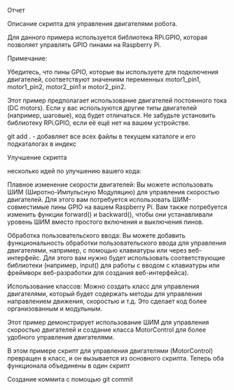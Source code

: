 Отчет

Описание скрипта для управления двигателями робота.

Для данного примера используется библиотека RPi.GPIO, которая позволяет
 управлять GPIO пинами на Raspberry Pi.

Примечание:

Убедитесь, что пины GPIO, которые вы используете для подключения двигателей,
соответствуют значениям переменных motor1_pin1, motor1_pin2, motor2_pin1 и motor2_pin2.

Этот пример предполагает использование двигателей постоянного тока (DC motors). 
Если у вас используются другие типы двигателей (например, шаговые), код будет отличаться.
Не забудьте установить библиотеку RPi.GPIO, если её ещё нет на вашем устройстве. 


git add . - добавляет все всех файлы в текущем каталоге и его подкаталогах в
 индекс



Улучшение скрипта

несколько идей по улучшению вашего кода:

Плавное изменение скорости двигателей:
Вы можете использовать ШИМ (Широтно-Импульсную Модуляцию) для управления скоростью двигателей. Для этого вам потребуется использовать ШИМ-совместимые пины GPIO на вашем Raspberry Pi. Вам также потребуется изменить функции forward() и backward(), чтобы они устанавливали уровень ШИМ вместо простого включения и выключения пинов.

Обработка пользовательского ввода:
Вы можете добавить функциональность обработки пользовательского ввода для управления двигателями, например, с помощью клавиатуры или через веб-интерфейс. Для этого вам нужно будет использовать соответствующие библиотеки (например, input() для работы с вводом с клавиатуры или фреймворк веб-разработки для создания веб-интерфейса).

Использование классов:
Можно создать класс для управления двигателями, который будет содержать методы для управления направлением движения, скоростью и т.д. Это сделает код более организованным и модульным.




Этот пример демонстрирует использование ШИМ для управления скоростью двигателей и создание класса MotorControl для более удобного управления двигателями.



В этом примере скрипт для управления двигателями (MotorControl) превращен в класс, и он вызывается из основного скрипта. Теперь оба функционала объединены в один скрипт









Создание коммита с помощью git commit




